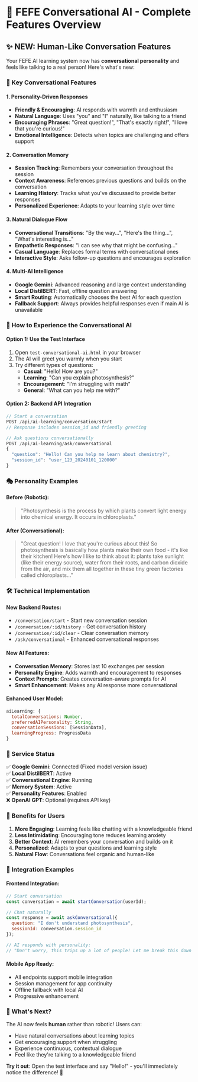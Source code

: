 # 🤖 FEFE Conversational AI - Complete Features Overview

## ✨ NEW: Human-Like Conversation Features

Your FEFE AI learning system now has **conversational personality** and feels like talking to a real person! Here's what's new:

### 🎯 Key Conversational Features

#### 1. **Personality-Driven Responses**
- **Friendly & Encouraging**: AI responds with warmth and enthusiasm
- **Natural Language**: Uses "you" and "I" naturally, like talking to a friend
- **Encouraging Phrases**: "Great question!", "That's exactly right!", "I love that you're curious!"
- **Emotional Intelligence**: Detects when topics are challenging and offers support

#### 2. **Conversation Memory**
- **Session Tracking**: Remembers your conversation throughout the session
- **Context Awareness**: References previous questions and builds on the conversation
- **Learning History**: Tracks what you've discussed to provide better responses
- **Personalized Experience**: Adapts to your learning style over time

#### 3. **Natural Dialogue Flow**
- **Conversational Transitions**: "By the way...", "Here's the thing...", "What's interesting is..."
- **Empathetic Responses**: "I can see why that might be confusing..."
- **Casual Language**: Replaces formal terms with conversational ones
- **Interactive Style**: Asks follow-up questions and encourages exploration

#### 4. **Multi-AI Intelligence**
- **Google Gemini**: Advanced reasoning and large context understanding
- **Local DistilBERT**: Fast, offline question answering
- **Smart Routing**: Automatically chooses the best AI for each question
- **Fallback Support**: Always provides helpful responses even if main AI is unavailable

### 🚀 How to Experience the Conversational AI

#### Option 1: Use the Test Interface
1. Open `test-conversational-ai.html` in your browser
2. The AI will greet you warmly when you start
3. Try different types of questions:
   - **Casual**: "Hello! How are you?"
   - **Learning**: "Can you explain photosynthesis?"
   - **Encouragement**: "I'm struggling with math"
   - **General**: "What can you help me with?"

#### Option 2: Backend API Integration
```javascript
// Start a conversation
POST /api/ai-learning/conversation/start
// Response includes session_id and friendly greeting

// Ask questions conversationally
POST /api/ai-learning/ask/conversational
{
  "question": "Hello! Can you help me learn about chemistry?",
  "session_id": "user_123_20240101_120000"
}
```

### 🎭 Personality Examples

#### Before (Robotic):
> "Photosynthesis is the process by which plants convert light energy into chemical energy. It occurs in chloroplasts."

#### After (Conversational):
> "Great question! I love that you're curious about this! So photosynthesis is basically how plants make their own food - it's like their kitchen! Here's how I like to think about it: plants take sunlight (like their energy source), water from their roots, and carbon dioxide from the air, and mix them all together in these tiny green factories called chloroplasts..."

### 🛠️ Technical Implementation

#### New Backend Routes:
- `/conversation/start` - Start new conversation session
- `/conversation/:id/history` - Get conversation history
- `/conversation/:id/clear` - Clear conversation memory
- `/ask/conversational` - Enhanced conversational responses

#### New AI Features:
- **Conversation Memory**: Stores last 10 exchanges per session
- **Personality Engine**: Adds warmth and encouragement to responses
- **Context Prompts**: Creates conversation-aware prompts for AI
- **Smart Enhancement**: Makes any AI response more conversational

#### Enhanced User Model:
```javascript
aiLearning: {
  totalConversations: Number,
  preferredAIPersonality: String,
  conversationSessions: [SessionData],
  learningProgress: ProgressData
}
```

### 🔧 Service Status

✅ **Google Gemini**: Connected (Fixed model version issue)  
✅ **Local DistilBERT**: Active  
✅ **Conversational Engine**: Running  
✅ **Memory System**: Active  
✅ **Personality Features**: Enabled  
❌ **OpenAI GPT**: Optional (requires API key)  

### 🎯 Benefits for Users

1. **More Engaging**: Learning feels like chatting with a knowledgeable friend
2. **Less Intimidating**: Encouraging tone reduces learning anxiety
3. **Better Context**: AI remembers your conversation and builds on it
4. **Personalized**: Adapts to your questions and learning style
5. **Natural Flow**: Conversations feel organic and human-like

### 📱 Integration Examples

#### Frontend Integration:
```javascript
// Start conversation
const conversation = await startConversation(userId);

// Chat naturally
const response = await askConversational({
  question: "I don't understand photosynthesis",
  sessionId: conversation.session_id
});

// AI responds with personality:
// "Don't worry, this trips up a lot of people! Let me break this down for you..."
```

#### Mobile App Ready:
- All endpoints support mobile integration
- Session management for app continuity
- Offline fallback with local AI
- Progressive enhancement

### 🎉 What's Next?

The AI now feels **human** rather than robotic! Users can:
- Have natural conversations about learning topics
- Get encouraging support when struggling
- Experience continuous, contextual dialogue
- Feel like they're talking to a knowledgeable friend

**Try it out**: Open the test interface and say "Hello!" - you'll immediately notice the difference! 🚀
